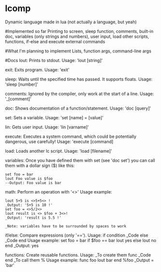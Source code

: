 # lcomp
Dynamic language made in lua (not actually a language, but yeah)

#Implemented so far
Printing to screen, sleep function, comments, built-in doc, variables (only strings and numbers), user input, load other scripts, functions, if-else and execute external commands

#What I'm planning to implement
Lists, function args, command-line args

#Docs
lout: Prints to stdout. Usage: 'lout [string]'

exit: Exits program. Usage: 'exit'

sleep: Waits until the specified time has passed. It supports floats. Usage: 'sleep [number]'

comments: Ignored by the compiler, only work at the start of a line. Usage: '_[comment]'

doc: Shows documentation of a function/statement. Usage: 'doc [query]'

set: Sets a variable. Usage: 'set [name] = [value]'

lin: Gets user input. Usage: 'lin [varname]'

execute: Executes a system command, which could be potentially dangerous, use carefully! Usage: 'execute [command]

load: Loads another lc script. Usage: 'load [filename]'

variables: Once you have defined them with set (see 'doc set') you can call them with a dollar sign ($) like this:

    set foo = bar
    lout Foo value is $foo
    --Output: Foo value is bar

math: Perform an operation with '<>' Usage example:

    lout 5+5 is <>5+5<> ! 
    _Output: '5+5 is 10 !'
    set foo = <>5/2<>
    lout result is <> $foo + 3<>!
    _Output: 'result is 5.5 !'
    
    _Note: variables have to be surrounded by spaces to work

if/else: Compare expressions (only '==').
Usage:
  if condition
    _Code
  else
    _Code
  end
Usage example:
  set foo = bar
  if $foo == bar
    lout yes
  else
    lout no
  end
  _Output: yes

functions: Create reusable functions.
Usage:
  _To create them
  func <name>
    _Code
  end
  _To call them
  %<name>
Usage example:
  func foo
    lout bar
  end
  %foo
  _Output = 'bar'